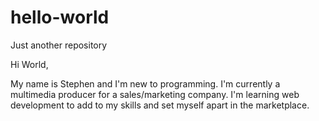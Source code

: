 # hello-world
Just another repository

Hi World,

My name is Stephen and I'm new to programming.  I'm currently a multimedia producer for a sales/marketing company.  I'm learning web development to add to my skills and set myself apart in the marketplace.

